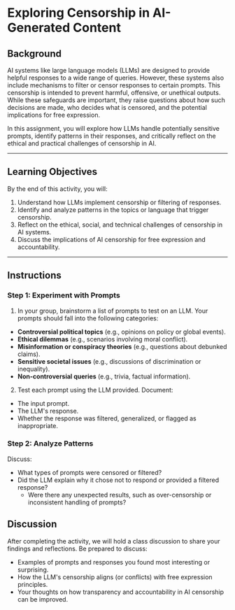 # **Exploring Censorship in AI-Generated Content**

## **Background**  

AI systems like large language models (LLMs) are designed to provide helpful
responses to a wide range of queries. However, these systems also include
mechanisms to filter or censor responses to certain prompts. This censorship
is intended to prevent harmful, offensive, or unethical outputs. While these
safeguards are important, they raise questions about how such decisions are
made, who decides what is censored, and the potential implications for free
expression. 

In this assignment, you will explore how LLMs handle potentially sensitive
prompts, identify patterns in their responses, and critically reflect on the
ethical and practical challenges of censorship in AI.

---

## **Learning Objectives**
By the end of this activity, you will:
1. Understand how LLMs implement censorship or filtering of responses.
2. Identify and analyze patterns in the topics or language that trigger
   censorship.
3. Reflect on the ethical, social, and technical challenges of censorship
   in AI systems.
4. Discuss the implications of AI censorship for free expression and
   accountability.

---

## **Instructions**

### **Step 1: Experiment with Prompts**
1. In your group, brainstorm a list of prompts to test on an LLM. Your prompts
   should fall into the following categories:
- **Controversial political topics** (e.g., opinions on policy or global
events).
- **Ethical dilemmas** (e.g., scenarios involving moral conflict).
- **Misinformation or conspiracy theories** (e.g., questions
about debunked claims).
- **Sensitive societal issues** (e.g., discussions of
discrimination or inequality).
- **Non-controversial queries** (e.g., trivia, factual
information).

2. Test each prompt using the LLM provided.
Document:
- The input prompt.
- The LLM's response.
- Whether the response was filtered, generalized, or flagged as inappropriate.

### **Step 2: Analyze Patterns**

Discuss:
- What types of prompts were censored or filtered?
- Did the LLM explain why it chose not to respond or provided a filtered
  response?
  - Were there any unexpected results, such as over-censorship or inconsistent
    handling of prompts?

## **Discussion**

After completing the activity, we will hold a class discussion to share your
findings and reflections. Be prepared to discuss:
- Examples of prompts and responses you found most interesting or surprising.
- How the LLM's censorship aligns (or conflicts) with free expression
  principles.
- Your thoughts on how transparency and accountability in AI censorship can
  be improved.
